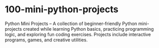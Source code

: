 # 100-mini-python-projects
Python Mini Projects – A collection of beginner-friendly Python mini-projects created while learning Python basics, practicing programming logic, and exploring fun coding exercises. Projects include interactive programs, games, and creative utilities.
